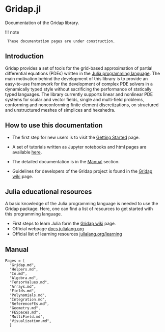 # Gridap.jl

Documentation of the Gridap library.

!!! note

     These documentation pages are under construction.

## Introduction

Gridap provides a set of tools for the grid-based approximation of
partial differential equations (PDEs) written in the
[Julia programming language](https://julialang.org/).
The main motivation behind the development of this library is to provide an easy-to-use framework for the development of complex PDE solvers in a dynamically typed style without sacrificing the performance of statically typed languages.
The library currently supports linear and nonlinear PDE systems for scalar and vector fields, single and multi-field problems, conforming and nonconforming finite element discretizations, on structured and unstructured meshes of simplices and hexahedra.

## How to use this documentation

* The first step for new users is to visit the [Getting Started](@ref) page.

* A set of tutorials written as Jupyter notebooks and html pages are available [here](https://github.com/gridap/Tutorials).

* The detailed documentation is in the [Manual](@ref) section.

* Guidelines for developers of the Gridap project is found in the [Gridap wiki](https://github.com/gridap/Gridap.jl/wiki) page.

## Julia educational resources

A basic knowledge of the Julia programming language is needed to use the Gridap package.
Here, one can find a list of resources to get started with this programming language.

* First steps to learn Julia form the [Gridap wiki](https://github.com/gridap/Gridap.jl/wiki/Start-learning-Julia) page.
* Official webpage [docs.julialang.org](https://docs.julialang.org/)
* Official list of learning resources [julialang.org/learning](https://julialang.org/learning/)

## Manual

```@contents
Pages = [
  "Gridap.md",
  "Helpers.md",
  "Io.md",
  "Algebra.md",
  "TensorValues.md",
  "Arrays.md",
  "Fields.md",
  "Polynomials.md",
  "Integration.md",
  "ReferenceFEs.md",
  "Geometry.md",
  "FESpaces.md",
  "MultiField.md",
  "Visualization.md",
  ]
```

